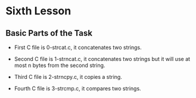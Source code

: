 # Sixth Lesson

## Basic Parts of the Task

- First C file is 0-strcat.c, it concatenates two strings.

- Second C file is 1-strncat.c, it concatenates two strings but it will use at most n bytes from the second string.

- Third C file is 2-strncpy.c, it copies a string.

- Fourth C file is 3-strcmp.c, it compares two strings.
